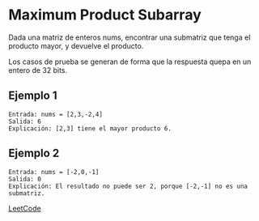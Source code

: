 # Maximum Product Subarray

Dada una matriz de enteros nums, encontrar una submatriz que tenga el producto mayor, y devuelve el producto.

Los casos de prueba se generan de forma que la respuesta quepa en un entero de 32 bits.

## Ejemplo 1

```text
Entrada: nums = [2,3,-2,4]
Salida: 6
Explicación: [2,3] tiene el mayor producto 6.
```

## Ejemplo 2

```text
Entrada: nums = [-2,0,-1]
Salida: 0
Explicación: El resultado no puede ser 2, porque [-2,-1] no es una submatriz.
```

[LeetCode](https://leetcode.com/problems/maximum-product-subarray/)
